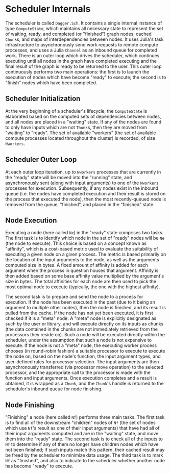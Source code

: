 # Scheduler Internals

The scheduler is called `Dagger.Sch`. It contains a single internal instance
of type `ComputeState`, which maintains all necessary state to represent the
set of waiting, ready, and completed (or "finished") graph nodes, cached
`Chunk`s, and maps of interdependencies between nodes. It uses Julia's task
infrastructure to asynchronously send work requests to remote compute
processes, and uses a Julia `Channel` as an inbound queue for completed work.
There is an outer loop which drives the scheduler, which continues executing
until all nodes in the graph have completed executing and the final result of
the graph is ready to be returned to the user. This outer loop continuously
performs two main operations: the first is to launch the execution of nodes
which have become "ready" to execute; the second is to "finish" nodes which
have been completed.

## Scheduler Initialization

At the very beginning of a scheduler's lifecycle, the `ComputeState` is
elaborated based on the computed sets of dependencies between nodes, and all
nodes are placed in a "waiting" state. If any of the nodes are found to only
have inputs which are not `Thunk`s, then they are moved from "waiting" to
"ready". The set of available "workers" (the set of available compute
processes located throughout the cluster) is recorded, of size `Nworkers`.

## Scheduler Outer Loop

At each outer loop iteration, up to `Nworkers` processes that are currently in
the "ready" state will be moved into the "running" state, and asynchronously
sent (along with input arguments) to one of the `Nworkers` processes for
execution. Subsequently, if any nodes exist in the inbound queue (i.e. the
nodes have completed execution and their result is stored on the process that
executed the node), then the most recently-queued node is removed from the
queue, "finished", and placed in the "finished" state.

## Node Execution

Executing a node (here called `Ne`) in the "ready" state comprises two tasks.
The first task is to identify which node in the set of "ready" nodes will be
`Ne` (the node to execute). This choice is based on a concept known as
"affinity", which is a cost-based metric used to evaluate the suitability of
executing a given node on a given process. The metric is based primarily on
the location of the input arguments to the node, as well as the arguments
computed size in bytes. A fixed amount of affinity is added for each argument
when the process in question houses that argument. Affinity is then added
based on some base affinity value multiplied by the argument's size in bytes.
The total affinities for each node are then used to pick the most optimal node
to execute (typically, the one with the highest affinity).

The second task is to prepare and send the node to a process for execution. If
the node has been executed in the past (due to it being an argument to
multiple other nodes), then the node is finished, and its result is pulled
from the cache. If the node has not yet been executed, it is first checked if
it is a "meta" node. A "meta" node is explicitly designated as such by the
user or library, and will execute directly on its inputs as chunks (the data
contained in the chunks are not immediately retrieved from the processors they
reside on). Such a node will be executed directly within the scheduler, under
the assumption that such a node is not expensive to execute. If the node is
not a "meta" node, the executing worker process chooses (in round-robin
fashion) a suitable processor to execute to execute the node on, based on the
node's function, the input argument types, and user-defined rules for
processor selection. The input arguments are then asynchronously transferred
(via processor move operation) to the selected processor, and the appropriate
call to the processor is made with the function and input arguments. Once
execution completes and a result is obtained, it is wrapped as a `Chunk`, and
the `Chunk`'s handle is returned to the scheduler's inbound queue for node
finishing.

## Node Finishing

"Finishing" a node (here called `Nf`) performs three main tasks. The first
task is to find all of the downstream "children" nodes of `Nf` (the set of
nodes which use `Nf`'s result as one of their input arguments) that have had
all of their input arguments computed and are in the "waiting" state, and move
them into the "ready" state. The second task is to check all of the inputs to
`Nf` to determine if any of them no longer have children nodes which have not
been finished; if such inputs match this pattern, their cached result may be
freed by the scheduler to minimize data usage. The third task is to mark `Nf`
as "finished", and also to indicate to the scheduler whether another node has
become "ready" to execute.
